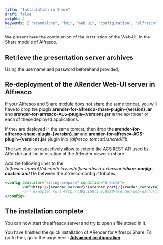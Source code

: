 ```yaml
---
title: "Installation in Share"
draft: false
weight: 2
keywords: [ "standalone", "hmi", "web ui", "configuration", "alfresco", "share" ]
---
```


We present here the continuation of the installation of the Web-UI, in the Share module of Alfresco.

## Retrieve the presentation server archives

Using the username and password beforehand provided,

## Re-deployment of the ARender Web-UI server in Alfresco

If your Alfresco and Share module does not share the same tomcat, you will have to drop the plugin
**arender-for-alfresco-share-plugin-{version}.jar** and **arender-for-alfresco-ACS-plugin-{version}.jar** in the *lib/* folder of each of these
deployed applications.

If they are deployed in the same tomcat, then drop the **arender-for-alfresco-share-plugin-{version}.jar** and **arender-for-alfresco-ACS-plugin-{version}.jar** plugin into *{alfresco_tomcat}/shared/lib*.

The two plugins respectively allow to extend the ACS REST API used by ARender and the integration of the ARender viewer in share.

Add the following lines to the _{alfresco_tomcat}/shared/classes/alfresco/web-extension/**share-config-custom.xml**_ file between the alfresco-config attributes.

```xml
<config evaluator="string-compare" condition="Arender">
        <url>http://{arender_serveur}:{arender_port}/{arender_contexte}</url>
        <!-- exemple: <url>http://192.168.1.8:8080/arender-web-ui</url> -->
</config>
```


## The installation complete

You can now start the alfresco server and try to open a file stored in it.


You have finished the quick installation of ARender for Alfresco Share. To go further, go to the page here : **[Advanced configuration](broken-link.md)**
